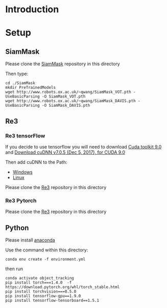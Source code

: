 # Introduction

# Setup 



## SiamMask

Please clone the [SiamMask](https://github.com/foolwood/SiamMask#training-models) repository in this directory

Then type:
```
cd ./SiamMask
mkdir PreTrainedModels
wget http://www.robots.ox.ac.uk/~qwang/SiamMask_VOT.pth -UseBasicParsing -O SiamMask_VOT.pth
wget http://www.robots.ox.ac.uk/~qwang/SiamMask_DAVIS.pth -UseBasicParsing -O SiamMask_DAVIS.pth
```

## Re3

### Re3 tensorFlow

If you decide to use tensorflow you will need to download [Cuda toolkit 9.0](https://developer.nvidia.com/cuda-90-download-archive?target_os=Windows&target_arch=x86_64&target_version=10&target_type=exelocal) and [Download cuDNN v7.0.5 (Dec 5, 2017), for CUDA 9.0](https://developer.nvidia.com/rdp/cudnn-archive) 

Then add cuDNN to the Path:
- [Windows](https://www.architectryan.com/2018/03/17/add-to-the-path-on-windows-10/)
- [Linux](https://linuxize.com/post/how-to-add-directory-to-path-in-linux/)

Please clone the [Re3](https://github.com/danielgordon10/re3-tensorflow) repository in this directory

### Re3 Pytorch

Please clone the [Re3](https://github.com/danielgordon10/re3-pytorch) repository in this directory

## Python

Please install [anaconda](https://www.anaconda.com/)

Use the command within this directory:
```
conda env create -f environment.yml
```

then run 
```
conda activate object_tracking
pip install torch===1.4.0  -f https://download.pytorch.org/whl/torch_stable.html
pip install torchvision===0.5.0
pip install tensorflow-gpu==1.9.0
pip install tensorflow-tensorboard==1.5.1
```
